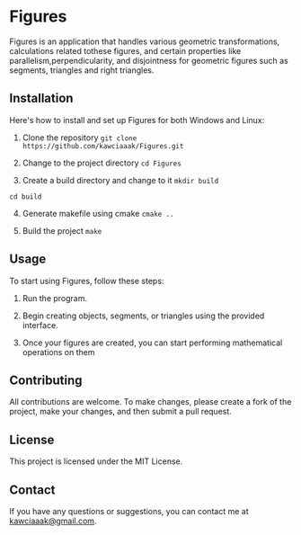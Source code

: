 # Figures

Figures is an application that handles various geometric transformations, calculations related tothese figures, and certain properties like parallelism,perpendicularity, and disjointness for geometric figures such as segments, triangles and right triangles.

## Installation

Here's how to install and set up Figures for both Windows and Linux:

1. Clone the repository
`git clone https://github.com/kawciaaak/Figures.git`

2. Change to the project directory
`cd Figures`

3. Create a build directory and change to it
`mkdir build`

`cd build`

4. Generate makefile using cmake
`cmake ..`

5. Build the project
`make`

## Usage

To start using Figures, follow these steps:

1. Run the program.

2. Begin creating objects, segments, or triangles using the provided interface.

3. Once your figures are created, you can start performing mathematical operations on them

## Contributing

All contributions are welcome. To make changes, please create a fork of the project, make your changes, and then submit a pull request.

## License

This project is licensed under the MIT License.

## Contact

If you have any questions or suggestions, you can contact me at kawciaaak@gmail.com.

